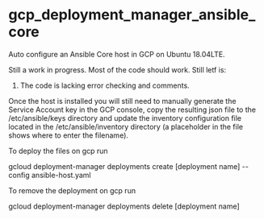# gcp_deployment_manager_ansible_core
Auto configure an Ansible Core host in GCP on Ubuntu 18.04LTE.

Still a work in progress. Most of the code should work. Still letf is:
1. The code is lacking error checking and comments.

Once the host is installed you will still need to manually generate the Service Account key in the GCP console, copy the resulting json file to the /etc/ansible/keys directory and update the inventory configuration file located in the /etc/ansible/inventory directory (a placeholder in the file shows where to enter the filename).

To deploy the files on gcp run

gcloud deployment-manager deployments create [deployment name] --config ansible-host.yaml

To remove the deployment on gcp run

gcloud deployment-manager deployments delete [deployment name]
